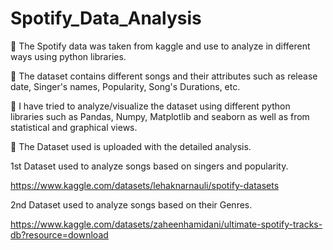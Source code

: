 # Spotify_Data_Analysis
🎯 The Spotify data was taken from kaggle and use to analyze in different ways using python libraries.

🎯 The dataset contains different songs and their attributes such as release date, Singer's names, Popularity, Song's Durations, etc.

🎯 I have tried to analyze/visualize the dataset using different python libraries such as Pandas, Numpy, Matplotlib and seaborn as well as from statistical and graphical views.

🎯 The Dataset used is uploaded with the detailed analysis.

1st Dataset used to analyze songs based on singers and popularity. 

https://www.kaggle.com/datasets/lehaknarnauli/spotify-datasets

2nd Dataset used to analyze songs based on their Genres.

https://www.kaggle.com/datasets/zaheenhamidani/ultimate-spotify-tracks-db?resource=download


